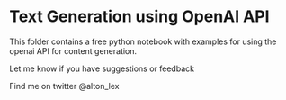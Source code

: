 
# Text Generation using OpenAI API

This folder contains a free python notebook with examples for using the openai API for content generation.

Let me know if you have suggestions or feedback

Find me on twitter @alton_lex